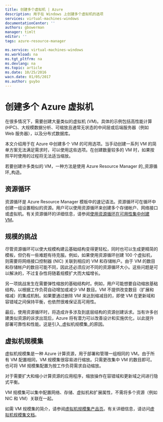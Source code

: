 ```yaml
---
title: 创建多个虚拟机 | Azure
description: 用于在 Windows 上创建多个虚拟机的选项
services: virtual-machines-windows
documentationCenter: ''
authors: gbowerman
manager: timlt
editor: ''
tags: azure-resource-manager

ms.service: virtual-machines-windows
ms.workload: na
ms.tgt_pltfrm: na
ms.devlang: na
ms.topic: article
ms.date: 10/25/2016
wacn.date: 01/05/2017
ms.author: guybo
---
```


# 创建多个 Azure 虚拟机

在很多情况下，需要创建大量类似的虚拟机 (VM)。具体的示例包括高性能计算 (HPC)、大规模数据分析、可缩放且通常无状态的中间层或后端服务器（例如 Web 服务器），以及分布式数据库。

本文介绍用于在 Azure 中创建多个 VM 的可用选项。当手动创建一系列 VM 的简单方案无法满足需求时，可以使用这些选项。在创建数量较多的 VM 时，如果按照平时使用的过程将无法适当缩放。

若要创建许多类似的 VM，一种方法是使用 Azure Resource Manager 的_资源循环_构造。

## 资源循环

资源循环是 Azure Resource Manager 模板中的速记语法。资源循环可在循环中创建一组设置相似的资源。用户可以使用资源循环来创建多个存储帐户、网络接口或虚拟机。有关资源循环的详细信息，请参阅[使用资源循环在可用性集中创建 VM](https://github.com/Azure/azure-quickstart-templates/tree/master/201-vm-copy-index-loops/)。

## 规模的挑战

尽管资源循环可以使大规模构建云基础结构变得更轻松，同时也可以生成更精简的模板，但仍有一些难题有待克服。例如，如果使用资源循环创建 100 个虚拟机，则需要将网络接口控制器 (NIC) 关联到相应的 VM 和存储帐户。由于 VM 的数目和存储帐户的数目可能不同，因此还必须应对不同的资源循环大小。这些问题是可以解决的，不过复杂性将随着规模扩大而大幅增长。

另一项挑战发生在需要弹性缩放的基础结构时。例如，用户可能想要自动缩放基础结构，以根据工作负荷自动增加或减少 VM 数目。VM 不提供改变数目（扩展和缩减）的集成机制。如果要通过删除 VM 来达到缩减目的，即使 VM 在更新域和容错域之间保持平衡，也依然很难保证高可用性。

最后，使用资源循环时，将造成许多涉及到底层结构的资源创建诉求。当有许多创建类似资源的诉求出现后，Azure 将有潜力可以改善设计和实施优化，以此提升部署可靠性和性能。这是引入_虚拟机规模集_的原因。

## 虚拟机规模集

虚拟机规模集是一种 Azure 计算资源，用于部署和管理一组相同的 VM。由于所有 VM 配置相同，VM 规模集很容易进行缩放。只需更改集中 VM 的数目即可。也可将 VM 规模集配置为按工作负荷需求自动缩放。

对于需要扩大和缩小计算资源的应用程序，缩放操作在容错域和更新域之间进行隐式平衡。

VM 规模集可以集中配置网络、存储、虚拟机和扩展属性，不需将多个资源（例如 NIC 和 VM）关联在一起。

如需 VM 规模集的简介，请参阅[虚拟机规模集产品页](https://www.azure.cn/home/features/virtual-machine-scale-sets/)。有关详细信息，请访问[虚拟机规模集文档](../virtual-machine-scale-sets/index.md)。

<!---HONumber=Mooncake_Quality_Review_1202_2016-->